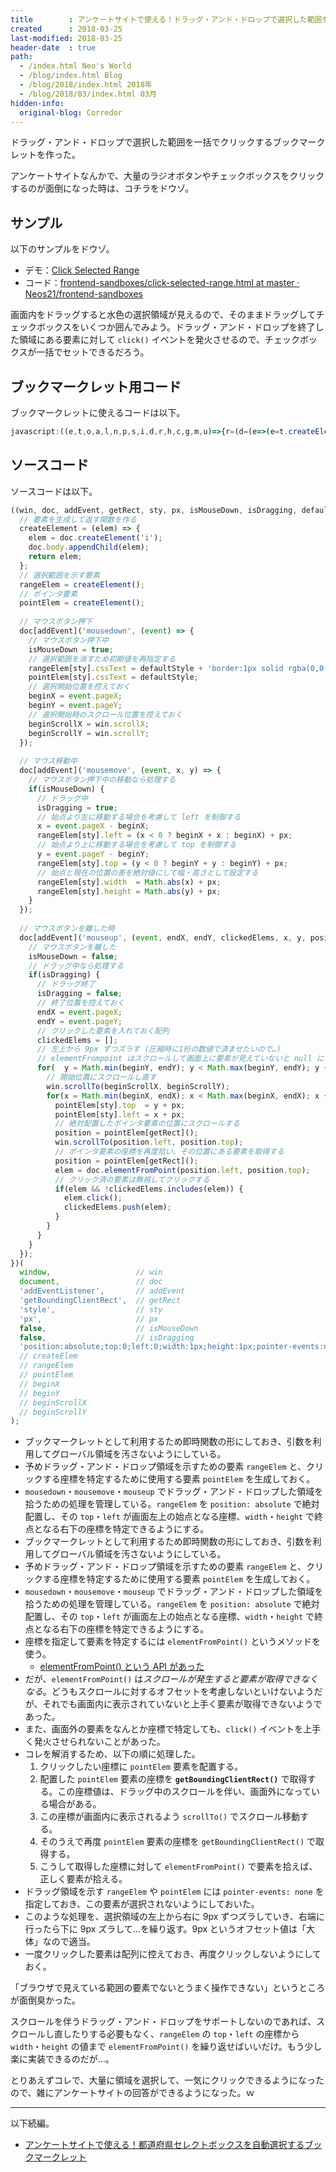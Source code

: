 ```yaml
---
title        : アンケートサイトで使える！ドラッグ・アンド・ドロップで選択した範囲を一括でクリックするブックマークレット
created      : 2018-03-25
last-modified: 2018-03-25
header-date  : true
path:
  - /index.html Neo's World
  - /blog/index.html Blog
  - /blog/2018/index.html 2018年
  - /blog/2018/03/index.html 03月
hidden-info:
  original-blog: Corredor
---
```


ドラッグ・アンド・ドロップで選択した範囲を一括でクリックするブックマークレットを作った。

アンケートサイトなんかで、大量のラジオボタンやチェックボックスをクリックするのが面倒になった時は、コチラをドウゾ。

## サンプル

以下のサンプルをドウゾ。

- デモ：[Click Selected Range](https://neos21.github.io/frontend-sandboxes/survey-helpers/click-selected-range.html)
- コード：[frontend-sandboxes/click-selected-range.html at master · Neos21/frontend-sandboxes](https://github.com/neos21/frontend-sandboxes/blob/master/survey-helpers/click-selected-range.html)

画面内をドラッグすると水色の選択領域が見えるので、そのままドラッグしてチェックボックスをいくつか囲んでみよう。ドラッグ・アンド・ドロップを終了した領域にある要素に対して `click()` イベントを発火させるので、チェックボックスが一括でセットできるだろう。

## ブックマークレット用コード

ブックマークレットに使えるコードは以下。

```javascript
javascript:((e,t,o,a,l,n,p,s,i,d,r,h,c,g,m,u)=>{r=(d=(e=>(e=t.createElement("i"),t.body.appendChild(e),e)))(),h=d(),t[o]("mousedown",t=>{p=!0,r[l].cssText=i+"border:1px solid rgba(0,0,255,.2);background:rgba(99,255,255,.2)",h[l].cssText=i,c=t.pageX,g=t.pageY,m=e.scrollX,u=e.scrollY}),t[o]("mousemove",(e,t,o)=>{p&&(s=!0,t=e.pageX-c,r[l].left=(t<0?c+t:c)+n,o=e.pageY-g,r[l].top=(o<0?g+o:g)+n,r[l].width=Math.abs(t)+n,r[l].height=Math.abs(o)+n)}),t[o]("mouseup",(o,i,d,r,b,f,x,M)=>{if(p=!1,s)for(s=!1,i=o.pageX,d=o.pageY,r=[],f=Math.min(g,d);f<Math.max(g,d);f+=9)for(e.scrollTo(m,u),b=Math.min(c,i);b<Math.max(c,i);b+=9)h[l].top=f+n,h[l].left=b+n,x=h[a](),e.scrollTo(x.left,x.top),x=h[a](),(M=t.elementFromPoint(x.left,x.top))&&!r.includes(M)&&(M.click(),r.push(M))})})(window,document,"addEventListener","getBoundingClientRect","style","px",!1,!1,"position:absolute;top:0;left:0;width:1px;height:1px;pointer-events:none;");
```

## ソースコード

ソースコードは以下。

```javascript
((win, doc, addEvent, getRect, sty, px, isMouseDown, isDragging, defaultStyle, createElement, rangeElem, pointElem, beginX, beginY, beginScrollX, beginScrollY) => {
  // 要素を生成して返す関数を作る
  createElement = (elem) => {
    elem = doc.createElement('i');
    doc.body.appendChild(elem);
    return elem;
  };
  // 選択範囲を示す要素
  rangeElem = createElement();
  // ポインタ要素
  pointElem = createElement();
  
  // マウスボタン押下
  doc[addEvent]('mousedown', (event) => {
    // マウスボタン押下中
    isMouseDown = true;
    // 選択範囲を消すため初期値を再指定する
    rangeElem[sty].cssText = defaultStyle + 'border:1px solid rgba(0,0,255,.2);background:rgba(99,255,255,.2)';
    pointElem[sty].cssText = defaultStyle;
    // 選択開始位置を控えておく
    beginX = event.pageX;
    beginY = event.pageY;
    // 選択開始時のスクロール位置を控えておく
    beginScrollX = win.scrollX;
    beginScrollY = win.scrollY;
  });
  
  // マウス移動中
  doc[addEvent]('mousemove', (event, x, y) => {
    // マウスボタン押下中の移動なら処理する
    if(isMouseDown) {
      // ドラッグ中
      isDragging = true;
      // 始点より左に移動する場合を考慮して left を制御する
      x = event.pageX - beginX;
      rangeElem[sty].left = (x < 0 ? beginX + x : beginX) + px;
      // 始点より上に移動する場合を考慮して top を制御する
      y = event.pageY - beginY;
      rangeElem[sty].top = (y < 0 ? beginY + y : beginY) + px;
      // 始点と現在の位置の差を絶対値にして幅・高さとして設定する
      rangeElem[sty].width  = Math.abs(x) + px;
      rangeElem[sty].height = Math.abs(y) + px;
    }
  });
  
  // マウスボタンを離した時
  doc[addEvent]('mouseup', (event, endX, endY, clickedElems, x, y, position, elem) => {
    // マウスボタンを離した
    isMouseDown = false;
    // ドラッグ中なら処理する
    if(isDragging) {
      // ドラッグ終了
      isDragging = false;
      // 終了位置を控えておく
      endX = event.pageX;
      endY = event.pageY;
      // クリックした要素を入れておく配列
      clickedElems = [];
      // 左上から 9px ずつズラす (圧縮時に1桁の数値で済ませたいので…)
      // elementFrompoint はスクロールして画面上に要素が見えていないと null になってしまうので、スクロールして対象要素が画面内に表示されている状態にしている
      for(  y = Math.min(beginY, endY); y < Math.max(beginY, endY); y += 9) {
        // 開始位置にスクロールし直す
        win.scrollTo(beginScrollX, beginScrollY);
        for(x = Math.min(beginX, endX); x < Math.max(beginX, endX); x += 9) {
          pointElem[sty].top  = y + px;
          pointElem[sty].left = x + px;
          // 絶対配置したポインタ要素の位置にスクロールする
          position = pointElem[getRect]();
          win.scrollTo(position.left, position.top);
          // ポインタ要素の座標を再度拾い、その位置にある要素を取得する
          position = pointElem[getRect]();
          elem = doc.elementFromPoint(position.left, position.top);
          // クリック済の要素は無視してクリックする
          if(elem && !clickedElems.includes(elem)) {
            elem.click();
            clickedElems.push(elem);
          }
        }
      }
    }
  });
})(
  window,                   // win
  document,                 // doc
  'addEventListener',       // addEvent
  'getBoundingClientRect',  // getRect
  'style',                  // sty
  'px',                     // px
  false,                    // isMouseDown
  false,                    // isDragging
  'position:absolute;top:0;left:0;width:1px;height:1px;pointer-events:none;'  // defaultStyle
  // createElem
  // rangeElem
  // pointElem
  // beginX
  // beginY
  // beginScrollX
  // beginScrollY
);
```

- ブックマークレットとして利用するため即時関数の形にしておき、引数を利用してグローバル領域を汚さないようにしている。
- 予めドラッグ・アンド・ドロップ領域を示すための要素 `rangeElem` と、クリックする座標を特定するために使用する要素 `pointElem` を生成しておく。
- `mousedown`・`mousemove`・`mouseup` でドラッグ・アンド・ドロップした領域を拾うための処理を管理している。`rangeElem` を `position: absolute` で絶対配置し、その `top`・`left` が画面左上の始点となる座標、`width`・`height` で終点となる右下の座標を特定できるようにする。
- ブックマークレットとして利用するため即時関数の形にしておき、引数を利用してグローバル領域を汚さないようにしている。
- 予めドラッグ・アンド・ドロップ領域を示すための要素 `rangeElem` と、クリックする座標を特定するために使用する要素 `pointElem` を生成しておく。
- `mousedown`・`mousemove`・`mouseup` でドラッグ・アンド・ドロップした領域を拾うための処理を管理している。`rangeElem` を `position: absolute` で絶対配置し、その `top`・`left` が画面左上の始点となる座標、`width`・`height` で終点となる右下の座標を特定できるようにする。
- 座標を指定して要素を特定するには `elementFromPoint()` というメソッドを使う。
  - [elementFromPoint() という API があった](/blog/2018/01/01-02.html)
- だが、`elementFromPoint()` は*スクロールが発生すると要素が取得できなくなる*。どうもスクロールに対するオフセットを考慮しないといけないようだが、それでも画面内に表示されていないと上手く要素が取得できないようであった。
- また、画面外の要素をなんとか座標で特定しても、`click()` イベントを上手く発火させられないことがあった。
- コレを解消するため、以下の順に処理した。
    1. クリックしたい座標に `pointElem` 要素を配置する。
    2. 配置した `pointElem` 要素の座標を **`getBoundingClientRect()`** で取得する。この座標値は、ドラッグ中のスクロールを伴い、画面外になっている場合がある。
    3. この座標が画面内に表示されるよう `scrollTo()` でスクロール移動する。
    4. そのうえで再度 `pointElem` 要素の座標を `getBoundingClientRect()` で取得する。
    5. こうして取得した座標に対して `elementFromPoint()` で要素を拾えば、正しく要素が拾える。
- ドラッグ領域を示す `rangeElem` や `pointElem` には `pointer-events: none` を指定しておき、この要素が選択されないようにしておいた。
- このような処理を、選択領域の左上から右に 9px ずつズラしていき、右端に行ったら下に 9px ズラして…を繰り返す。9px というオフセット値は「大体」なので適当。
- 一度クリックした要素は配列に控えておき、再度クリックしないようにしておく。

「ブラウザで見えている範囲の要素でないとうまく操作できない」というところが面倒臭かった。

スクロールを伴うドラッグ・アンド・ドロップをサポートしないのであれば、スクロールし直したりする必要もなく、`rangeElem` の `top`・`left` の座標から `width`・`height` の値まで `elementFromPoint()` を繰り返せばいいだけ。もう少し楽に実装できるのだが…。

とりあえずコレで、大量に領域を選択して、一気にクリックできるようになったので、雑にアンケートサイトの回答ができるようになった。ｗ

---

以下続編。

- [アンケートサイトで使える！都道府県セレクトボックスを自動選択するブックマークレット](/blog/2018/03/29-01.html)
